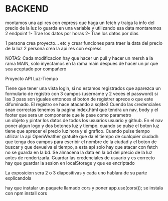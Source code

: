 # BACKEND

montamos una api res con express que haga un fetch y traiga la info del precio de la luz 
lo guarda en una variable y utilizando esa data montaremos 2 endpoint
1- Trae los datos por horas
2- Trae los datos por dias 

1 persona crea proyecto... etc y crear funciones para traer la data del precio de la luz
2 persona crea la api res con express



NOTAS: 
Cada modificacion hay que hacer un pull y hacer un mersh a la rama MAIN, solo inyectamos en la rama main despues de hacer un pr que sea aceptado por compañero








Proyecto API Luz-Tiempo

Tiene que tener una vista login, si no estamos registrados que aparezca un formulario de registro con 3 campos (username y 2 veces el password)
si las 3 pass son iguales entonces el boton de registrer aprece o que este difuminado. El registro se hace atacando a sqlite3
Cuendo las credenciales sean correctas tenemos la pagina index.html que tendra un nav, body y el footer que sera un componente que le pase como parametro  
un objeto y pintar los datos de todos los usuarios usuario y github. En el nav poner algun logo y dos botones luz y tiempo. cuando se pulse el boton luz
tiene que aprecer el precio luz hora y el grafico. Cuando pulse tiempo utilizar la api OpenWeather gratuite que da el tiempo de cualquier ciudadh que tenga 
dos campos para escribir el nombre de la ciudad y el boton de buscar y que devuelva el tiempo, a esta api solo hay que atacar con fetch no se guarda en la bd.
Se almacena la data en la bd del precio de la luz antes de renderizarla. Guardar las credenciales de usuario y es correcto hay que guardar la sesion en
localStorage y que es encriptado

La exposicion sera 2 o 3 diapositivas y cada uno hablara de su parte explicandola 

hay que instalar un paquete llamado cors y poner app.use(cors()); se instala con npm install cors